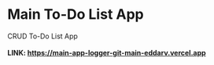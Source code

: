 # Main To-Do List App
CRUD To-Do List App<br><br>
<b>LINK:<b> https://main-app-logger-git-main-eddarv.vercel.app